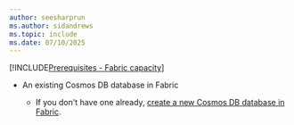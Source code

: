 ```yaml
---
author: seesharprun
ms.author: sidandrews
ms.topic: include
ms.date: 07/10/2025
---
```


[!INCLUDE[Prerequisites - Fabric capacity](prerequisite-fabric-capacity.md)]

- An existing Cosmos DB database in Fabric

  - If you don't have one already, [create a new Cosmos DB database in Fabric](../quickstart-portal.md).

